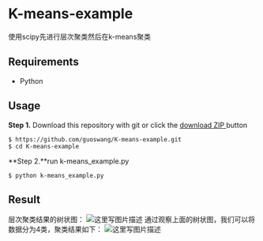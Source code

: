 # K-means-example
使用scipy先进行层次聚类然后在k-means聚类
## Requirements
- Python
## Usage
**Step 1.** Download this repository with git or click the [download ZIP ](https://github.com/guoswang/K-means-example.git)button
```
$ https://github.com/guoswang/K-means-example.git
$ cd K-means-example
```
**Step 2.**run k-means_example.py
```
$ python k-means_example.py
```
## Result
层次聚类结果的树状图：
![这里写图片描述](http://img.blog.csdn.net/20180228195504515)
通过观察上面的树状图，我们可以将数据分为4类，聚类结果如下：
![这里写图片描述](http://img.blog.csdn.net/20180228195810400)
